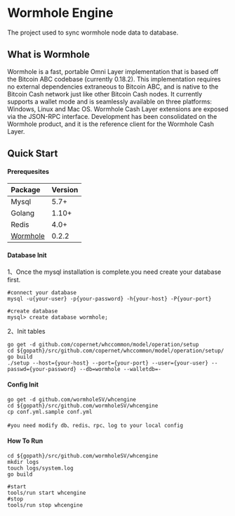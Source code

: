 # Wormhole Engine

The project used to sync wormhole node data to database.
## What is Wormhole

Wormhole is a fast, portable Omni Layer implementation that is based off the Bitcoin ABC codebase (currently 0.18.2). This implementation requires no external dependencies extraneous to Bitcoin ABC, and is native to the Bitcoin Cash network just like other Bitcoin Cash nodes. It currently supports a wallet mode and is seamlessly available on three platforms: Windows, Linux and Mac OS. Wormhole Cash Layer extensions are exposed via the JSON-RPC interface. Development has been consolidated on the Wormhole product, and it is the reference client for the Wormhole Cash Layer.

## Quick Start

#### Prerequesites
| Package | Version | 
| :------| ------|
| Mysql | 5.7+ |
| Golang | 1.10+ |
| Redis | 4.0+ |
|[Wormhole](https://github.com/copernet/wormhole)|0.2.2|

#### Database Init

1、Once the mysql installation is complete.you need create your database first.

	#connect your database
	mysql -u{your-user} -p{your-password} -h{your-host} -P{your-port}
	
	#create database
	mysql> create database wormhole;
2、Init tables

	go get -d github.com/copernet/whccommon/model/operation/setup
	cd ${gopath}/src/github.com/copernet/whccommon/model/operation/setup/
	go build
	./setup --host={your-host} --port={your-port} --user={your-user} --passwd={your-password} --db=wormhole --walletdb=-

#### Config Init

	go get -d github.com/wormholeSV/whcengine
	cd ${gopath}/src/github.com/wormholeSV/whcengine
	cp conf.yml.sample conf.yml

	#you need modify db、redis、rpc、log to your local config
#### How To Run

	cd ${gopath}/src/github.com/wormholeSV/whcengine
	mkdir logs
	touch logs/system.log
	go build

	#start
	tools/run start whcengine
	#stop 
	tools/run stop whcengine

